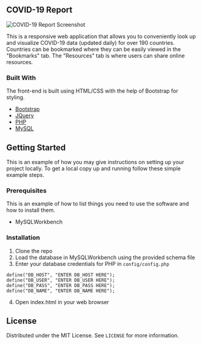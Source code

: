 ## COVID-19 Report

![COVID-19 Report Screenshot](https://user-images.githubusercontent.com/31317867/94897010-a60b2400-0443-11eb-945c-6c32f78fea6c.png)

This is a responsive web application that allows you to conveniently look up and visualize COVID-19 data (updated daily) for over 190 countries. Countries can be bookmarked where they can be easily viewed in the "Bookmarks" tab. The "Resources" tab is where users can share online resources.

### Built With
The front-end is built using HTML/CSS with the help of Bootstrap for styling.
* [Bootstrap](https://getbootstrap.com)
* [JQuery](https://jquery.com)
* [PHP](https://www.php.net/)
* [MySQL](https://www.mysql.com/)

<!-- GETTING STARTED -->
## Getting Started

This is an example of how you may give instructions on setting up your project locally.
To get a local copy up and running follow these simple example steps.

### Prerequisites

This is an example of how to list things you need to use the software and how to install them.
* MySQLWorkbench

### Installation

1. Clone the repo
2. Load the database in MySQLWorkbench using the provided schema file
3. Enter your database credentials for PHP in `config/config.php`
```JS
define("DB_HOST", "ENTER DB_HOST HERE");
define("DB_USER", "ENTER DB_USER HERE");
define("DB_PASS", "ENTER DB_PASS HERE");
define("DB_NAME", "ENTER DB_NAME HERE");
```
4. Open index.html in your web browser


<!-- LICENSE -->
## License

Distributed under the MIT License. See `LICENSE` for more information.
